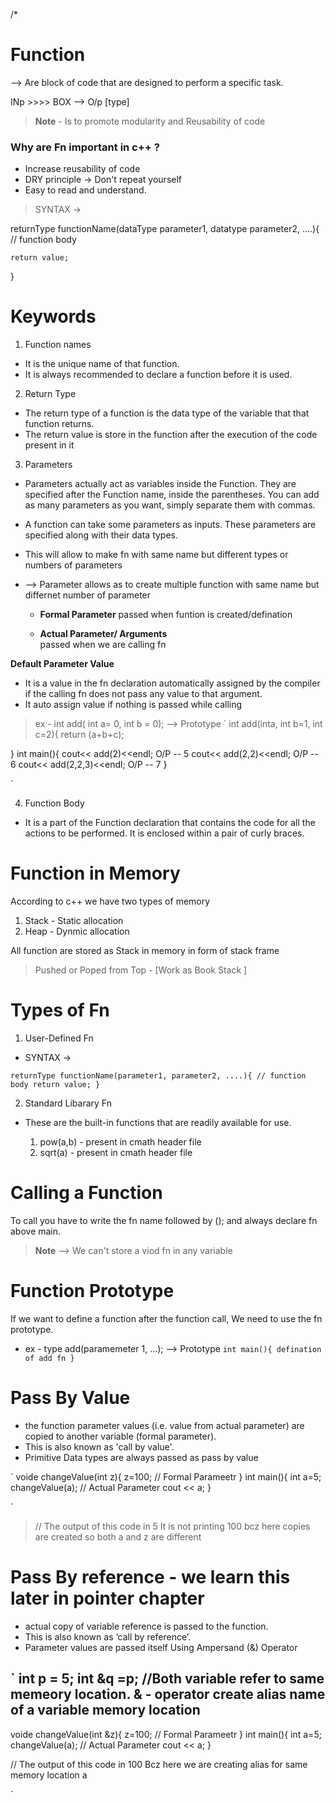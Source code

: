 
/*
# Function 

--> Are block of code that are designed to perform a specific task. 

INp >>>>   BOX   -->  O/p [type]  

> **Note** - Is to promote modularity and Reusability of code   


### Why are Fn important in c++ ? 

* Increase reusability of code
* DRY principle -> Don't repeat yourself
* Easy to read and understand.


> SYNTAX -> 

returnType functionName(dataType parameter1, datatype parameter2, ....){
    // function body

    return value;
}




# Keywords 

1. Function names 

* It is the unique name of that function. 
* It is always recommended to declare a function before it is used. 

2. Return Type 

* The return type of a function is the data type of the variable that that function
returns. 
* The return value is store in the function after the execution of the code present in it 

3. Parameters  
- Parameters actually act as variables inside the Function. They are specified after the Function name, inside the parentheses. You can add as many parameters as you want, simply separate them with commas.
- A function can take some parameters as inputs. These parameters are specified
along with their data types. 
- This will allow to make fn with same name but different types or numbers of parameters 
- --> Parameter allows as to create multiple function with same name but differnet number of parameter 

    - **Formal Parameter**
    passed when funtion is created/defination 

    - **Actual Parameter/ Arguments**  
    passed when we are calling fn 

    
**Default Parameter Value** 
- It is a value in the fn declaration automatically assigned by the compiler if the calling fn does not pass any value to that argument.
- It auto assign value if nothing is passed while calling 


> ex - int add( int a= 0, int b = 0); --> Prototype
`
int add(inta, int b=1, int c=2){
    return (a+b+c);


}
int main(){
    cout<< add(2)<<endl; O/P -- 5
    cout<< add(2,2)<<endl; O/P -- 6
    cout<< add(2,2,3)<<endl; O/P -- 7
}

`


4. Function Body 
- It is a part of the Function declaration that contains the code for all the actions to be
performed. It is enclosed within a pair of curly braces.


# Function in Memory 

According to c++ we have two types of memory  
1. Stack - Static allocation 
2. Heap - Dynmic allocation 

All function are stored as Stack in memory in form of stack frame 

> Pushed or Poped from Top - [Work as Book Stack ]


# Types of Fn

1. User-Defined Fn

- SYNTAX -> 

`
returnType functionName(parameter1, parameter2, ....){
    // function body
    return value;
} 
`

2. Standard Libarary Fn
- These are the built-in functions that are readily available for use. 

    1. pow(a,b) - present in cmath header file
    2. sqrt(a) - present in cmath header file




# Calling a Function 

To call you have to write the fn name followed by (); and always declare fn above main. 


> **Note** --> We can't store a viod fn in any variable


# Function Prototype

If we want to define a function after the function call, We need to use the  fn prototype. 

- ex -
type add(paramemeter 1, ...); --> Prototype
`
int main(){
    defination of add fn
}
`


 
# Pass By Value 
- the function parameter values (i.e. value from actual parameter) are copied to another
variable (formal parameter). 
- This is also known as 'call by value'. 
- Primitive Data types are always passed as pass by value

`
voide changeValue(int z){
    z=100; // Formal Parameetr
}
int main(){
    int a=5;
    changeValue(a);  // Actual Parameter
    cout << a;
}

`

> // The output of this code in 5
It is not printing 100 bcz here copies are created so both a and z are different


# Pass By reference  - we learn this later in pointer chapter 
- actual copy of variable reference is passed to the function. 
- This is also known as ‘call by reference’.
- Parameter values are passed itself
Using Ampersand (&) Operator

`
int p = 5;
int &q =p; 
//Both variable refer to same memeory location.
& - operator create alias name of a variable memory location
----------------------------
voide changeValue(int &z){
    z=100; // Formal Parameetr
}
int main(){
    int a=5;
    changeValue(a);  // Actual Parameter
    cout << a;
}

// The output of this code in 100
Bcz here we are creating alias for same memory location a

`


